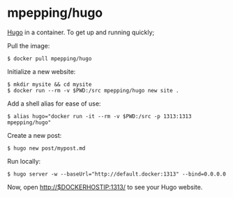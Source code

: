 # mpepping/hugo


[Hugo](https://gohugo.io) in a container.
To get up and running quickly;

Pull the image:

    $ docker pull mpepping/hugo

Initialize a new website:

    $ mkdir mysite && cd mysite
    $ docker run --rm -v $PWD:/src mpepping/hugo new site .

Add a shell alias for ease of use:

    $ alias hugo="docker run -it --rm -v $PWD:/src -p 1313:1313 mpepping/hugo"

Create a new post:

    $ hugo new post/mypost.md

Run locally:

    $ hugo server -w --baseUrl="http://default.docker:1313" --bind=0.0.0.0  

Now, open <http://$DOCKERHOSTIP:1313/> to see your Hugo website.
